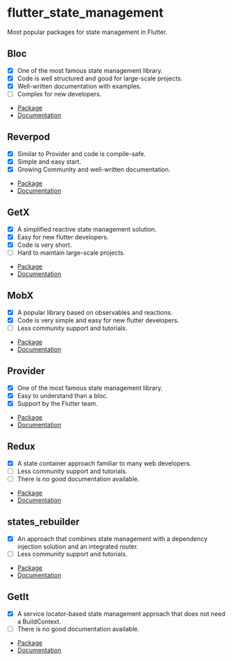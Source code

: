 # flutter_state_management
Most popular packages for state management in Flutter.

## Bloc
- [X] One of the most famous state management library.
- [X] Code is well structured and good for large-scale projects.
- [X] Well-written documentation with examples.
- [ ] Complex for new developers.
- <a href="https://pub.dev/packages/flutter_bloc">Package</a>
- <a href="https://bloclibrary.dev/#/gettingstarted">Documentation</a>

## Reverpod
- [X] Similar to Provider and code is compile-safe.
- [X] Simple and easy start.
- [X] Growing Community and well-written documentation.
- <a href="https://pub.dev/packages/riverpod">Package</a>
- <a href="https://riverpod.dev/docs/getting_started">Documentation</a>

## GetX
- [X] A simplified reactive state management solution.
- [X] Easy for new flutter developers.
- [X] Code is very short.
- [ ] Hard to maintain large-scale projects.
- <a href="https://pub.dev/packages/get">Package</a>
- <a href="https://chornthorn.github.io/getx-docs/index">Documentation</a>

## MobX
- [X] A popular library based on observables and reactions.
- [X] Code is very simple and easy for new flutter developers.
- [ ] Less community support and tutorials.
- <a href="https://pub.dev/packages/mobx">Package</a>
- <a href="https://mobx.netlify.app/">Documentation</a>

## Provider
- [X] One of the most famous state management library.
- [X] Easy to understand than a bloc.
- [X] Support by the Flutter team.
- <a href="https://pub.dev/packages/provider">Package</a>
- <a href="https://pub.dev/documentation/provider/latest/provider/provider-library.html">Documentation</a>

## Redux
- [X] A state container approach familiar to many web developers.
- [ ] Less community support and tutorials.
- [ ] There is no good documentation available.
- <a href="https://pub.dev/packages/flutter_redux">Package</a>
- <a href="https://pub.dev/documentation/redux/latest/">Documentation</a>

## states_rebuilder 
- [X] An approach that combines state management with a dependency injection solution and an integrated router.
- [ ] Less community support and tutorials.
- <a href="https://pub.dev/packages/states_rebuilder">Package</a>
- <a href="https://github.com/GIfatahTH/states_rebuilder/tree/master/states_rebuilder_package">Documentation</a>

## GetIt
- [X] A service locator-based state management approach that does not need a BuildContext.
- [ ] There is no good documentation available.
- <a href="https://pub.dev/packages/get_it">Package</a>
- <a href="https://pub.dev/documentation/get_it/latest/">Documentation</a>
